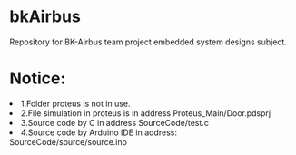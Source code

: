 # bkAirbus
Repository for BK-Airbus team project embedded system designs subject.
# Notice:
<ls>
	<li> 1.Folder proteus is not in use.
	<li> 2.File simulation in proteus is in address Proteus_Main/Door.pdsprj
	<li> 3.Source code by C in address SourceCode/test.c
	<li> 4.Source code by Arduino IDE in address: SourceCode/source/source.ino
</ls>